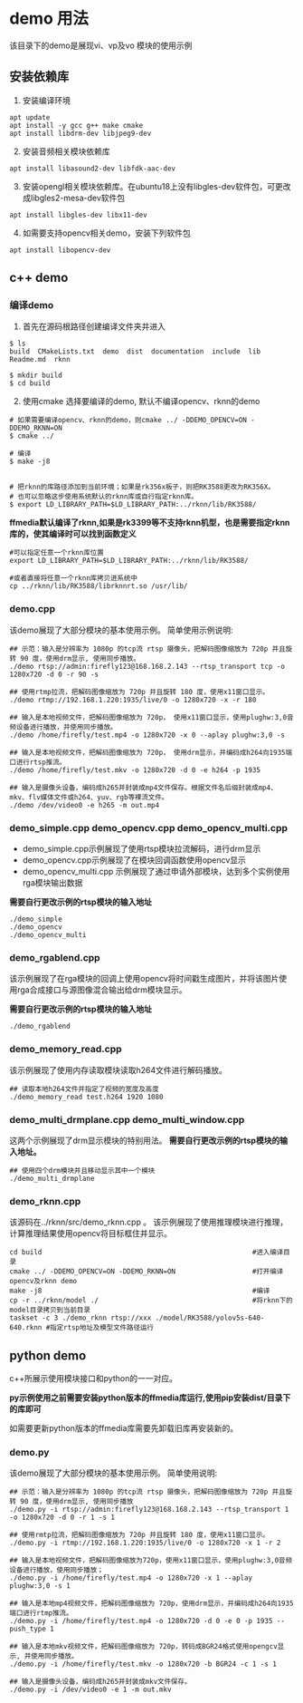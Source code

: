 # demo 用法
该目录下的demo是展现vi、vp及vo 模块的使用示例

## 安装依赖库
1. 安装编译环境

```
apt update
apt install -y gcc g++ make cmake
apt install libdrm-dev libjpeg9-dev
```
2. 安装音频相关模块依赖库

```
apt install libasound2-dev libfdk-aac-dev
```
3. 安装opengl相关模块依赖库。在ubuntu18上没有libgles-dev软件包，可更改成libgles2-mesa-dev软件包

```
apt install libgles-dev libx11-dev
```
4. 如需要支持opencv相关demo，安装下列软件包

```
apt install libopencv-dev
```

## c++ demo

### 编译demo

1. 首先在源码根路径创建编译文件夹并进入

```
$ ls
build  CMakeLists.txt  demo  dist  documentation  include  lib  Readme.md  rknn

$ mkdir build
$ cd build
```

2. 使用cmake 选择要编译的demo, 默认不编译opencv、rknn的demo

```
# 如果需要编译opencv、rknn的demo，则cmake ../ -DDEMO_OPENCV=ON -DDEMO_RKNN=ON
$ cmake ../

# 编译
$ make -j8


# 把rknn的库路径添加到当前环境；如果是rk356x板子，则把RK3588更改为RK356X。
# 也可以忽略这步使用系统默认的rknn库或自行指定rknn库。
$ export LD_LIBRARY_PATH=$LD_LIBRARY_PATH:../rknn/lib/RK3588/

```

**ffmedia默认编译了rknn,如果是rk3399等不支持rknn机型，也是需要指定rknn库的，使其编译时可以找到函数定义**

```
#可以指定任意一个rknn库位置
export LD_LIBRARY_PATH=$LD_LIBRARY_PATH:../rknn/lib/RK3588/

#或者直接将任意一个rknn库拷贝进系统中
cp ../rknn/lib/RK3588/librknnrt.so /usr/lib/

```


### demo.cpp
该demo展现了大部分模块的基本使用示例。
简单使用示例说明:

```
## 示范：输入是分辨率为 1080p 的tcp流 rtsp 摄像头，把解码图像缩放为 720p 并且旋转 90 度，使用drm显示, 使用同步播放。
./demo rtsp://admin:firefly123@168.168.2.143 --rtsp_transport tcp -o 1280x720 -d 0 -r 90 -s 

## 使用rtmp拉流，把解码图像缩放为 720p 并且旋转 180 度，使用x11窗口显示。
./demo rtmp://192.168.1.220:1935/live/0 -o 1280x720 -x -r 180

## 输入是本地视频文件，把解码图像缩放为 720p， 使用x11窗口显示，使用plughw:3,0音频设备进行播放，并使用同步播放。
./demo /home/firefly/test.mp4 -o 1280x720 -x 0 --aplay plughw:3,0 -s

## 输入是本地视频文件，把解码图像缩放为 720p， 使用drm显示，并编码成h264向1935端口进行rtsp推流。
./demo /home/firefly/test.mkv -o 1280x720 -d 0 -e h264 -p 1935

## 输入是摄像头设备，编码成h265并封装成mp4文件保存。根据文件名后缀封装成mp4、mkv、flv媒体文件或h264、yuv、rgb等裸流文件。
./demo /dev/video0 -e h265 -m out.mp4
```

### demo_simple.cpp demo_opencv.cpp demo_opencv_multi.cpp
- demo_simple.cpp示例展现了使用rtsp模块拉流解码，进行drm显示
- demo_opencv.cpp示例展现了在模块回调函数使用opencv显示
- demo_opencv_multi.cpp 示例展现了通过申请外部模块，达到多个实例使用rga模块输出数据

**需要自行更改示例的rtsp模块的输入地址**

```
./demo_simple
./demo_opencv
./demo_opencv_multi
```

### demo_rgablend.cpp

该示例展现了在rga模块的回调上使用opencv将时间戳生成图片，并将该图片使用rga合成接口与源图像混合输出给drm模块显示。

**需要自行更改示例的rtsp模块的输入地址**

```
./demo_rgablend
```

### demo_memory_read.cpp
该示例展现了使用内存读取模块读取h264文件进行解码播放。

```
## 读取本地h264文件并指定了视频的宽度及高度
./demo_memory_read test.h264 1920 1080
```

### demo_multi_drmplane.cpp demo_multi_window.cpp
这两个示例展现了drm显示模块的特别用法。
**需要自行更改示例的rtsp模块的输入地址。**

```
## 使用四个drm模块并且移动显示其中一个模块
./demo_multi_drmplane
```

### demo_rknn.cpp
该源码在../rknn/src/demo_rknn.cpp 。
该示例展现了使用推理模块进行推理，计算推理结果使用opencv将目标框住并显示。

```
cd build 													#进入编译目录
cmake ../ -DDEMO_OPENCV=ON -DDEMO_RKNN=ON 					#打开编译opencv及rknn demo
make -j8 													#编译
cp -r ../rknn/model ./ 										#将rknn下的model目录拷贝到当前目录
taskset -c 3 ./demo_rknn rtsp://xxx ./model/RK3588/yolov5s-640-640.rknn #指定rtsp地址及模型文件路径运行

```


## python demo
c++所展示使用模块接口和python的一一对应。

**py示例使用之前需要安装python版本的ffmedia库运行,使用pip安装dist/目录下的库即可**

如需要更新python版本的ffmedia库需要先卸载旧库再安装新的。
### demo.py
该demo展现了大部分模块的基本使用示例。
简单使用说明:

```
## 示范：输入是分辨率为 1080p 的tcp流 rtsp 摄像头，把解码图像缩放为 720p 并且旋转 90 度，使用drm显示, 使用同步播放
./demo.py -i rtsp://admin:firefly123@168.168.2.143 --rtsp_transport 1 -o 1280x720 -d 0 -r 1 -s 1

## 使用rmtp拉流，把解码图像缩放为 720p 并且旋转 180 度，使用x11窗口显示。
./demo.py -i rtmp://192.168.1.220:1935/live/0 -o 1280x720 -x 1 -r 2

## 输入是本地视频文件，把解码图像缩放为720p，使用x11窗口显示，使用plughw:3,0音频设备进行播放，使用同步播放；
./demo.py -i /home/firefly/test.mp4 -o 1280x720 -x 1 --aplay plughw:3,0 -s 1

## 输入是本地mp4视频文件，把解码图像缩放为 720p，使用drm显示，并编码成h264向1935端口进行rtmp推流。
./demo.py -i /home/firefly/test.mp4 -o 1280x720 -d 0 -e 0 -p 1935 --push_type 1

## 输入是本地mkv视频文件，把解码图像缩放为 720p，转码成BGR24格式使用opengcv显示, 并使用同步播放。
./demo.py -i /home/firefly/test.mkv -o 1280x720 -b BGR24 -c 1 -s 1

## 输入是摄像头设备，编码成h265并封装成mkv文件保存。
./demo.py -i /dev/video0 -e 1 -m out.mkv
```
